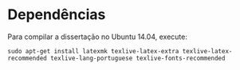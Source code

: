 # Dependências

Para compilar a dissertação no Ubuntu 14.04, execute:

```
sudo apt-get install latexmk texlive-latex-extra texlive-latex-recommended texlive-lang-portuguese texlive-fonts-recommended
```
